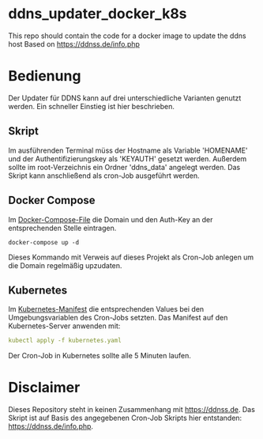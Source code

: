 # ddns_updater_docker_k8s
This repo should contain the code for a docker image to update the ddns host
Based on https://ddnss.de/info.php
# Bedienung
Der Updater für DDNS kann auf drei unterschiedliche Varianten genutzt werden. Ein schneller Einstieg ist hier beschrieben.
## Skript
Im ausführenden Terminal müss der Hostname als Variable 'HOMENAME' und der Authentifizierungskey als 'KEYAUTH' gesetzt werden.
Außerdem sollte im root-Verzeichnis ein Ordner 'ddns_data' angelegt werden.
Das Skript kann anschließend als cron-Job ausgeführt werden. 
## Docker Compose
Im [Docker-Compose-File](docker-compose.yaml) die Domain und den Auth-Key an der entsprechenden Stelle eintragen. 
```docker
docker-compose up -d
```
Dieses Kommando mit Verweis auf dieses Projekt als Cron-Job anlegen um die Domain regelmäßig upzudaten.
## Kubernetes
Im [Kubernetes-Manifest](kubenetes.yaml) die entsprechenden Values bei den Umgebungsvariablen des Cron-Jobs setzten. Das Manifest auf den Kubernetes-Server anwenden mit:
```yaml
kubectl apply -f kubernetes.yaml
```
Der Cron-Job in Kubernetes sollte alle 5 Minuten laufen.

# Disclaimer
Dieses Repository steht in keinen Zusammenhang mit https://ddnss.de. Das Skript ist auf Basis des angegebenen Cron-Job Skripts hier entstanden: https://ddnss.de/info.php.